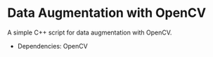 # Data Augmentation with OpenCV
A simple C++ script for data augmentation with OpenCV.

- Dependencies:
OpenCV
